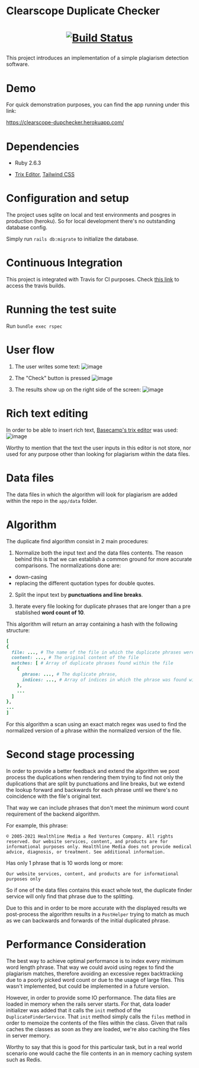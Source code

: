 # Clearscope Duplicate Checker

<h1 align="center">
  <p align="center">
    <a href="https://app.travis-ci.com/mochetts/dupchecker">
      <img alt="Build Status" src="https://app.travis-ci.com/mochetts/dupchecker.svg?branch=main"/>
    </a>
  </p>
</h1>

This project introduces an implementation of a simple plagiarism detection software.
# Demo

For quick demonstration purposes, you can find the app running under this link:

https://clearscope-dupchecker.herokuapp.com/
# Dependencies

* Ruby 2.6.3

* [Trix Editor](https://github.com/basecamp/trix), [Tailwind CSS](https://tailwindcss.com/)
# Configuration and setup

The project uses sqlite on local and test environments and posgres in production (heroku). So for local development there's no outstanding database config.

Simply run `rails db:migrate` to initialize the database.
# Continuous Integration

This project is integrated with Travis for CI purposes. Check [this link](https://app.travis-ci.com/github/mochetts/dupchecker) to access the travis builds.
# Running the test suite

Run `bundle exec rspec`

# User flow

1. The user writes some text:
![image](https://user-images.githubusercontent.com/3678598/131676159-85431acb-4bc4-4028-8b1b-d9f3d5c38c26.png)

2. The "Check" button is pressed
![image](https://user-images.githubusercontent.com/3678598/131676261-b925cfe8-2c15-4f5f-8b91-a5fced37a323.png)

3. The results show up on the right side of the screen:
![image](https://user-images.githubusercontent.com/3678598/131676402-87885fd3-ab7c-40a6-a89b-2541e05893e2.png)

# Rich text editing

In order to be able to insert rich text, [Basecamp's trix editor](https://github.com/basecamp/trix) was used:
![image](https://user-images.githubusercontent.com/3678598/131677512-5c120c55-6c6a-4eea-91c7-9429ecb8360c.png)

Worthy to mention that the text the user inputs in this editor is not store, nor used for any purpose other than looking for plagiarism within the data files.

# Data files

The data files in which the algorithm will look for plagiarism are added within the repo in the `app/data` folder.

# Algorithm

The duplicate find algorithm consist in 2 main procedures:

1. Normalize both the input text and the data files contents. The reason behind this is that we can establish a common ground for more accurate comparisons. The normalizations done are:
 - down-casing
 - replacing the different quotation types for double quotes.

2. Split the input text by **punctuations and line breaks**.

3. Iterate every file looking for duplicate phrases that are longer than a pre stablished **word count of 10**.

This algorithm will return an array containing a hash with the following structure:
```rb
[
{
  file: ..., # The name of the file in which the duplicate phrases were found
  content: ..., # The original content of the file
  matches: [ # Array of duplicate phrases found within the file
    {
      phrase: ..., # The duplicate phrase,
      indices: ..., # Array of indices in which the phrase was found within the file
    },
    ...
  ]
},
...
]
```

For this algorithm a scan using an exact match regex was used to find the normalized version of a phrase within the normalized version of the file.

# Second stage processing

In order to provide a better feedback and extend the algorithm we post process the duplications when rendering them trying to find not only the duplications that are split by punctuations and line breaks, but we extend the lookup forward and backwards for each phrase until we there's no coincidence with the file's original text.

That way we can include phrases that don't meet the minimum word count requirement of the backend algorithm.

For example, this phrase:
```
© 2005-2021 Healthline Media a Red Ventures Company. All rights reserved. Our website services, content, and products are for informational purposes only. Healthline Media does not provide medical advice, diagnosis, or treatment. See additional information.
```

Has only 1 phrase that is 10 words long or more:
```
Our website services, content, and products are for informational purposes only
```

So if one of the data files contains this exact whole text, the duplicate finder service will only find that phrase due to the splitting.

Due to this and in order to be more accurate with the displayed results we post-process the algorithm results in a `PostHelper` trying to match as much as we can backwards and forwards of the initial duplicated phrase.

# Performance Consideration

The best way to achieve optimal performance is to index every minimum word length phrase. That way we could avoid using regex to find the plagiarism matches, therefore avoiding an excessive regex backtracking due to a poorly picked word count or due to the usage of large files.  This wasn't implemented, but could be implemented in a future version.

However, in order to provide some IO performance. The data files are loaded in memory when the rails server starts. For that, data loader initializer was added that it calls the `init` method of the `DuplicateFinderService`. That `init` method simply calls the `files` method in order to memoize the contents of the files within the class. Given that rails caches the classes as soon as they are loaded, we're also caching the files in server memory.

Worthy to say that this is good for this particular task, but in a real world scenario one would cache the file contents in an in memory caching system such as Redis.
